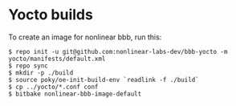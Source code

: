 Yocto builds
============

To create an image for nonlinear bbb, run this:
```
$ repo init -u git@github.com:nonlinear-labs-dev/bbb-yocto -m yocto/manifests/default.xml
$ repo sync
$ mkdir -p ./build
$ source poky/oe-init-build-env `readlink -f ./build`
$ cp ../yocto/*.conf conf
$ bitbake nonlinear-bbb-image-default
```
